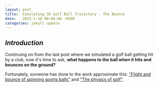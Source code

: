 ```yaml
---
layout: post
title:  Simulating 3D Golf Ball Trajectory - The Bounce
date:   2025-1-10 00:00:00 -0500
categories: jekyll update
---
```



<style>
    /* Axes labels */
    .label {
        color: #FFF;
        font-family: sans-serif;
        padding: 2px;
        background: rgba( 0, 0, 0, .6 );
    }

    /* Code block background */
    .highlighter-rouge .highlight {
        background: black;
    }
</style>

<script type="importmap">
  {
    "imports": {
      "three": "https://cdn.jsdelivr.net/npm/three@0.171.0/build/three.module.js",
      "three/addons/": "https://cdn.jsdelivr.net/npm/three@0.171.0/examples/jsm/"
    }
  }
</script>




## *Introduction*
Continuing on from the last post where we simulated a golf ball getting hit by a club, now it's time to ask, **what happens to the ball when it hits and bounces on the ground?**

Fortunately, someone has done to the work approximate this: ["Flight and bounce of spinning sports balls"](https://d1wqtxts1xzle7.cloudfront.net/108549885/10.000165920231208-1-ctedme-libre.pdf?1702051279=&response-content-disposition=inline%3B+filename%3DFlight_and_bounce_of_spinning_sports_bal.pdf&Expires=1736580168&Signature=E3vGXNFUvUSmxX4MdtpmV3Ha52etm7feRn0Miz07kiHd8ZtnWRIyarWI0uq~U1zfJN3MFRa0CyUAk4eIOmUkhlfxp3C10rWXKiyaWlBb~LBopayEgtwKxxlDqYnxJ5pmbFl6LPHijO0N78wUFrsJLvHSaPK~acc-TjgyEqJKHjWyqVfAVX2cojIkBw1HX80UxxodMnPLckppZ-cZgbQiuwIcQigF51XaJa8kF90N2SIbPQfZCNxi-Zu-BAcEn~6MOf9hs6bDlLAQ2vSUdn5I76wvM6Z--CMTEMxHuShYrXKMx0BoxYDFiaOIWoLcxiewQrLAZg-DqMw7W3weN9EovA__&Key-Pair-Id=APKAJLOHF5GGSLRBV4ZA) and ["The physics of golf"](https://www.discountpdh.com/wp-content/themes/discountpdh/pdf-course/physics-golf.pdf?#page=23).